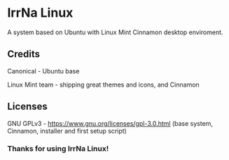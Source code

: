 # IrrNa Linux
A system based on Ubuntu with Linux Mint Cinnamon desktop enviroment.

## Credits
Canonical - Ubuntu base

Linux Mint team - shipping great themes and icons, and Cinnamon

## Licenses
GNU GPLv3 - https://www.gnu.org/licenses/gpl-3.0.html (base system, Cinnamon, installer and first setup script)
### Thanks for using IrrNa Linux!
